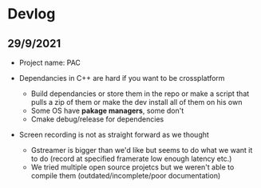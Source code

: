 # Devlog

## 29/9/2021
- Project name: PAC

- Dependancies in C++ are hard if you want to be crossplatform
    - Build dependancies or store them in the repo or make a script that pulls a zip of them or make the dev install all of them on his own
    - Some OS have **pakage managers**, some don't
    - Cmake debug/release for dependencies
 
- Screen recording is not as straight forward as we thought
    - Gstreamer is bigger than we'd like but seems to do what we want it to do (record at specified framerate low enough latency etc.)
    - We tried multiple open source projetcs but we weren't able to compile them (outdated/incomplete/poor documentation)
